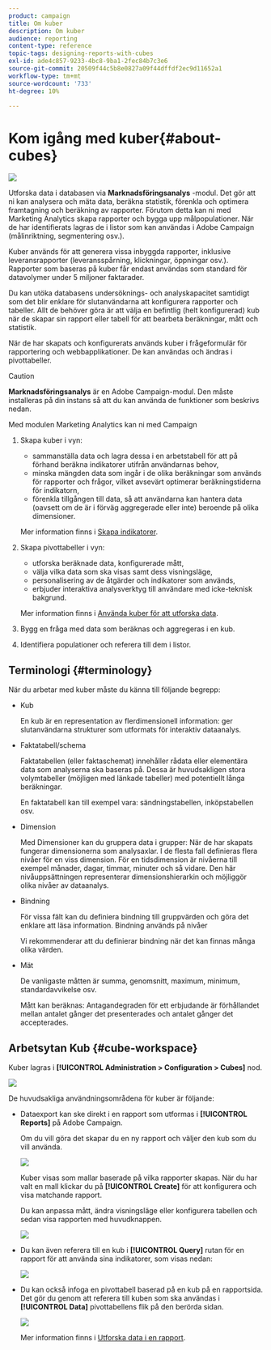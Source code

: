 ```yaml
---
product: campaign
title: Om kuber
description: Om kuber
audience: reporting
content-type: reference
topic-tags: designing-reports-with-cubes
exl-id: ade4c857-9233-4bc8-9ba1-2fec84b7c3e6
source-git-commit: 20509f44c5b8e0827a09f44dffdf2ec9d11652a1
workflow-type: tm+mt
source-wordcount: '733'
ht-degree: 10%

---
```


# Kom igång med kuber{#about-cubes}

![](../../assets/common.svg)

Utforska data i databasen via **Marknadsföringsanalys** -modul. Det gör att ni kan analysera och mäta data, beräkna statistik, förenkla och optimera framtagning och beräkning av rapporter. Förutom detta kan ni med Marketing Analytics skapa rapporter och bygga upp målpopulationer. När de har identifierats lagras de i listor som kan användas i Adobe Campaign (målinriktning, segmentering osv.).

Kuber används för att generera vissa inbyggda rapporter, inklusive leveransrapporter (leveransspårning, klickningar, öppningar osv.). Rapporter som baseras på kuber får endast användas som standard för datavolymer under 5 miljoner faktarader.

Du kan utöka databasens undersöknings- och analyskapacitet samtidigt som det blir enklare för slutanvändarna att konfigurera rapporter och tabeller. Allt de behöver göra är att välja en befintlig (helt konfigurerad) kub när de skapar sin rapport eller tabell för att bearbeta beräkningar, mått och statistik.

När de har skapats och konfigurerats används kuber i frågeformulär för rapportering och webbapplikationer. De kan användas och ändras i pivottabeller.

>[!CAUTION]
>
>**Marknadsföringsanalys** är en Adobe Campaign-modul. Den måste installeras på din instans så att du kan använda de funktioner som beskrivs nedan.

Med modulen Marketing Analytics kan ni med Campaign

1. Skapa kuber i vyn:

   * sammanställa data och lagra dessa i en arbetstabell för att på förhand beräkna indikatorer utifrån användarnas behov,
   * minska mängden data som ingår i de olika beräkningar som används för rapporter och frågor, vilket avsevärt optimerar beräkningstiderna för indikatorn,
   * förenkla tillgången till data, så att användarna kan hantera data (oavsett om de är i förväg aggregerade eller inte) beroende på olika dimensioner.

   Mer information finns i [Skapa indikatorer](../../reporting/using/creating-indicators.md).

1. Skapa pivottabeller i vyn:

   * utforska beräknade data, konfigurerade mått,
   * välja vilka data som ska visas samt dess visningsläge,
   * personalisering av de åtgärder och indikatorer som används,
   * erbjuder interaktiva analysverktyg till användare med icke-teknisk bakgrund.

   Mer information finns i [Använda kuber för att utforska data](../../reporting/using/using-cubes-to-explore-data.md).

1. Bygg en fråga med data som beräknas och aggregeras i en kub.
1. Identifiera populationer och referera till dem i listor.

## Terminologi {#terminology}

När du arbetar med kuber måste du känna till följande begrepp:

* Kub

   En kub är en representation av flerdimensionell information: ger slutanvändarna strukturer som utformats för interaktiv dataanalys.

* Faktatabell/schema

   Faktatabellen (eller faktaschemat) innehåller rådata eller elementära data som analyserna ska baseras på. Dessa är huvudsakligen stora volymtabeller (möjligen med länkade tabeller) med potentiellt långa beräkningar.

   En faktatabell kan till exempel vara: sändningstabellen, inköpstabellen osv.

* Dimension

   Med Dimensioner kan du gruppera data i grupper: När de har skapats fungerar dimensionerna som analysaxlar. I de flesta fall definieras flera nivåer för en viss dimension. För en tidsdimension är nivåerna till exempel månader, dagar, timmar, minuter och så vidare. Den här nivåuppsättningen representerar dimensionshierarkin och möjliggör olika nivåer av dataanalys.

* Bindning

   För vissa fält kan du definiera bindning till gruppvärden och göra det enklare att läsa information. Bindning används på nivåer

   Vi rekommenderar att du definierar bindning när det kan finnas många olika värden.

* Mät

   De vanligaste måtten är summa, genomsnitt, maximum, minimum, standardavvikelse osv.

   Mått kan beräknas: Antagandegraden för ett erbjudande är förhållandet mellan antalet gånger det presenterades och antalet gånger det accepterades.

## Arbetsytan Kub {#cube-workspace}

Kuber lagras i **[!UICONTROL Administration > Configuration > Cubes]** nod.

![](assets/s_advuser_cube_node.png)

De huvudsakliga användningsområdena för kuber är följande:

* Dataexport kan ske direkt i en rapport som utformas i **[!UICONTROL Reports]** på Adobe Campaign.

   Om du vill göra det skapar du en ny rapport och väljer den kub som du vill använda.

   ![](assets/cube_create_new.png)

   Kuber visas som mallar baserade på vilka rapporter skapas. När du har valt en mall klickar du på **[!UICONTROL Create]** för att konfigurera och visa matchande rapport.

   Du kan anpassa mått, ändra visningsläge eller konfigurera tabellen och sedan visa rapporten med huvudknappen.

   ![](assets/cube_display_new.png)

* Du kan även referera till en kub i **[!UICONTROL Query]** rutan för en rapport för att använda sina indikatorer, som visas nedan:

   ![](assets/s_advuser_query_using_a_cube.png)

* Du kan också infoga en pivottabell baserad på en kub på en rapportsida. Det gör du genom att referera till kuben som ska användas i **[!UICONTROL Data]** pivottabellens flik på den berörda sidan.

   ![](assets/s_advuser_cube_in_report.png)

   Mer information finns i [Utforska data i en rapport](../../reporting/using/using-cubes-to-explore-data.md#exploring-the-data-in-a-report).
